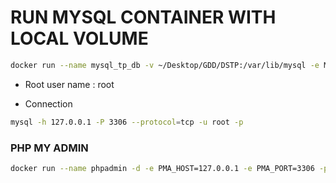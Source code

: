 # RUN MYSQL CONTAINER WITH LOCAL VOLUME

```bash
docker run --name mysql_tp_db -v ~/Desktop/GDD/DSTP:/var/lib/mysql -e MYSQL_ROOT_PASSWORD=dike2361 -p 3306:3306 -d mysql
```

* Root user name : root

* Connection

```bash 
mysql -h 127.0.0.1 -P 3306 --protocol=tcp -u root -p
```


### PHP MY ADMIN

```bash
docker run --name phpadmin -d -e PMA_HOST=127.0.0.1 -e PMA_PORT=3306 -p 8080:80 phpmyadmin/phpmyadmin
```